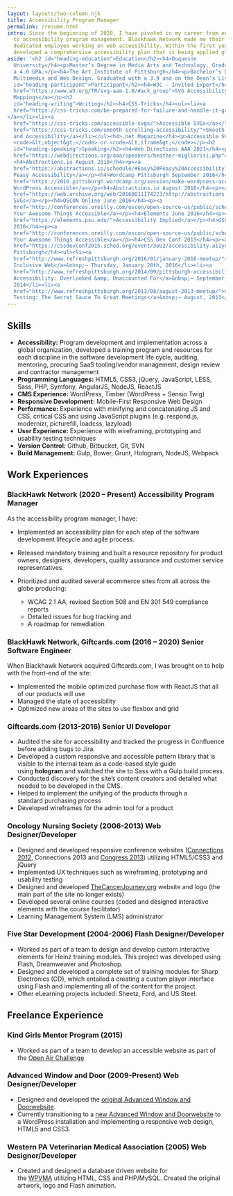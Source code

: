 ```yaml
---
layout: layouts/two-column.njk
title: Accessibility Program Manager
permalink: /resume.html
intro: Since the beginning of 2020, I have pivoted in my career from engineering
  to accessibility program management. Blackhawk Network made me their first
  dedicated employee working on web accessibility. Within the first year, I
  developed a comprehensive accessibility plan that is being applied globally.
aside: '<h2 id="heading-education">Education</h2><h4>Duquesne
  University</h4><p>Master’s Degree in Media Arts and Technology. Graduated with
  a 4.0 GPA.</p><h4>The Art Institute of Pittsburgh</h4><p>Bachelor’s Degree in
  Multimedia and Web Design. Graduated with a 3.9 and on the Dean’s List.</p><h2
  id="heading-participant">Participant</h2><h4>W3C – Invited Expert</h4><p><a
  href="https://www.w3.org/TR/svg-aam-1.0/#ack_group">SVG Accessibility API
  Mappings</a></p><h2
  id="heading-writing">Writing</h2><h4>CSS-Tricks</h4><ul><li><a
  href="https://css-tricks.com/be-prepared-for-failure-and-handle-it-gracefully/">Be Prepared for Failure and Handle it Gracefully
</a></li><li><a
  href="https://css-tricks.com/accessible-svgs/">Accessible SVGs</a></li><li><a
  href="https://css-tricks.com/smooth-scrolling-accessibility/">Smooth Scrolling
  and Accessibility</a></li></ul><h4>.net Magazine</h4><p>Accessible SVG using
  <code>&lt;object&gt;</code> or <code>&lt;iframe&gt;</code></p><h2
  id="heading-speaking">Speaking</h2><h4>Web Directions AAA 2021</h4><p><a
  href="https://webdirections.org/aaa/speakers/heather-migliorisi.php">Accessible SVGs</a></p>
  <h4>Abstractions.io August 2019</h4><p><a
  href="https://abstractions.io/schedule/#Easy%20Peasy%20Accessibility-Heather%20Migliorisi">Easy
  Peasy Accessibility</a></p><h4>Wordcamp Pittsburgh September 2016</h4><p><a
  href="https://2016.pittsburgh.wordcamp.org/session/make-wordpress-accessible/">Make
  WordPress Accessible</a></p><h4>Abstractions.io August 2016</h4><p><a
  href="https://web.archive.org/web/20160811174223/http://abstractions.io/schedule/#session-full-32">Accessible
  SVGs</a></p><h4>OSCON Online June 2016</h4><p><a
  href="http://conferences.oreilly.com/oscon/open-source-us/public/schedule/detail/48453">Make
  Your Awesome Things Accessible</a></p><h4>Elements June 2016</h4><p><a
  href="https://elements.psu.edu/">Accessibility Implied</a></p><h4>OSCON May
  2016</h4><p><a
  href="http://conferences.oreilly.com/oscon/open-source-us/public/schedule/detail/48453">Make
  Your Awesome Things Accessible</a></p><h4>CSS Dev Conf 2015</h4><p><a
  href="https://cssdevconf2015.sched.org/event/3oU2/accessibility-a11ycss">acCeSSibility</a></p><h4>Refresh
  Pittsburgh</h4><ul><li><a
  href="http://www.refreshpittsburgh.org/2016/01/january-2016-meetup/">An
  Inclusive Web</a>&nbsp;– Thursday, January 28th, 2016</li><li><a
  href="http://www.refreshpittsburgh.org/2014/09/pittsburgh-accessibility-group-joint-meetup-sept-2014/">Web
  Accessibility: Overlooked &amp; Unaccounted For</a>&nbsp;– September,
  2014</li><li><a
  href="http://www.refreshpittsburgh.org/2013/08/august-2013-meetup/">User
  Testing: The Secret Sauce To Great Meetings</a>&nbsp;– August, 2013</li></ul>'
---
```

## Skills

* **Accessibility:** Program development and implementation across a global organization, developed a training program and resources for each discipline in the software development life cycle, auditing, mentoring, procuring SaaS tooling/vendor management, design review and contractor management 
* **Programming Languages:** HTML5, CSS3, jQuery, JavaScript, LESS, Sass, PHP, Symfony, AngularJS, NodeJS, ReactJS
* **CMS Experience:** WordPress, Timber (WordPress + Sensio Twig)
* **Responsive Development:** Mobile-First Responsive Web Design
* **Performance:** Experience with minifying and concatenating JS and CSS, critical CSS and using JavaScript plugins (e.g. respond.js, modernizr, picturefill, loadcss, lazyload)
* **User Experience:** Experience with wireframing, prototyping and usability testing techniques
* **Version Control:** Github, Bitbucket, Git, SVN
* **Build Management:** Gulp, Bower, Grunt, Hologram, NodeJS, Webpack

## Work Experiences

### BlackHawk Network (2020 – Present) Accessibility Program Manager

As the accessibility program manager, I have:

* Implemented an accessibility plan for each step of the software development lifecycle and agile process.
* Released mandatory training and built a resource repository for product owners, designers, developers, quality assurance and customer service representatives.
* Prioritized and audited several ecommerce sites from all across the globe producing:

  * WCAG 2.1 AA, revised Section 508 and EN 301 549 compliance reports
  * Detailed issues for bug tracking and
  * A roadmap for remediation

### BlackHawk Network, Giftcards.com (2016 – 2020) Senior Software Engineer

When Blackhawk Network acquired Giftcards.com, I was brought on to help with the front-end of the site:

* Implemented the mobile optimized purchase flow with ReactJS that all of our products will use
* Managed the state of accessibility
* Optimized new areas of the sites to use flexbox and grid

### Giftcards.com (2013-2016) Senior UI Developer

* Audited the site for accessibility and tracked the progress in Confluence before adding bugs to Jira.
* Developed a custom responsive and accessible pattern library that is visible to the internal team as a code-based style guide using **hologram** and switched the site to Sass with a Gulp build process.
* Conducted discovery for the site’s content creators and detailed what needed to be developed in the CMS.
* Helped to implement the unifying of the products through a standard purchasing process
* Developed wireframes for the admin tool for a product

### Oncology Nursing Society (2006-2013) Web Designer/Developer

* Designed and developed responsive conference websites ([Connections 2012](https://web.archive.org/web/20120930071721/http://connections.ons.org:80/), Connections 2013 and [Congress 2013](https://web.archive.org/web/20130605025615/http://ibuilder.ons.org)) utilizing HTML5/CSS3 and jQuery
* Implemented UX techniques such as wireframing, prototyping and usability testing
* Designed and developed [TheCancerJourney.org](https://web.archive.org/web/20140106071808/http://thecancerjourney.org/ "Thank you, way back machine!!!") website and logo (the main part of the site no longer exists)
* Developed several online courses (coded and designed interactive elements with the course facilitator)
* Learning Management System (LMS) administrator

### Five Star Development (2004-2006) Flash Designer/Developer

* Worked as part of a team to design and develop custom interactive elements for Heinz training modules. This project was developed using Flash, Dreamweaver and Photoshop.
* Designed and developed a complete set of training modules for Sharp Electronics (CD), which entailed a creating a custom player interface using Flash and implementing all of the content for the project.
* Other eLearning projects included: Sheetz, Ford, and US Steel.

## Freelance Experience

### Kind Girls Mentor Program (2015)

* Worked as part of a team to develop an accessible website as part of the [Open Air Challenge](http://air-rallies.org/)

### Advanced Window and Door (2009-Present) Web Designer/Developer

* Designed and developed the [original Advanced Window and Doorwebsite](https://advanced-window-pa.com/).
* Currently transitioning to a [new Advanced Window and Doorwebsite](http://www.advanced-window.com/) to a WordPress installation and implementing a responsive web design, HTML5 and CSS3.

### Western PA Veterinarian Medical Association (2005) Web Designer/Developer

* Created and designed a database driven website for the [WPVMA](http://www.wpvma.org/) utilizing HTML, CSS and PHP/MySQL. Created the original artwork, logo and Flash animation.
